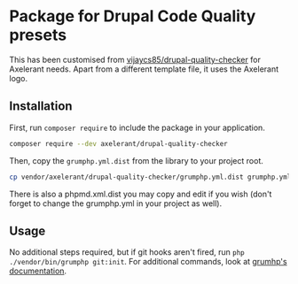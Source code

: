 # Package for Drupal Code Quality presets

This has been customised from [vijaycs85/drupal-quality-checker](https://packagist.org/packages/vijaycs85/drupal-quality-checker) for Axelerant needs. Apart from a different template file, it uses the Axelerant logo.

## Installation

First, run `composer require` to include the package in your application.

```bash
composer require --dev axelerant/drupal-quality-checker
```

Then, copy the `grumphp.yml.dist` from the library to your project root.

```bash
cp vendor/axelerant/drupal-quality-checker/grumphp.yml.dist grumphp.yml
```

There is also a phpmd.xml.dist you may copy and edit if you wish (don't forget to change the grumphp.yml in your project as well).

## Usage

No additional steps required, but if git hooks aren't fired, run `php ./vendor/bin/grumphp git:init`. For additional commands, look at [grumhp's documentation](https://github.com/phpro/grumphp/blob/master/doc/commands.md).
